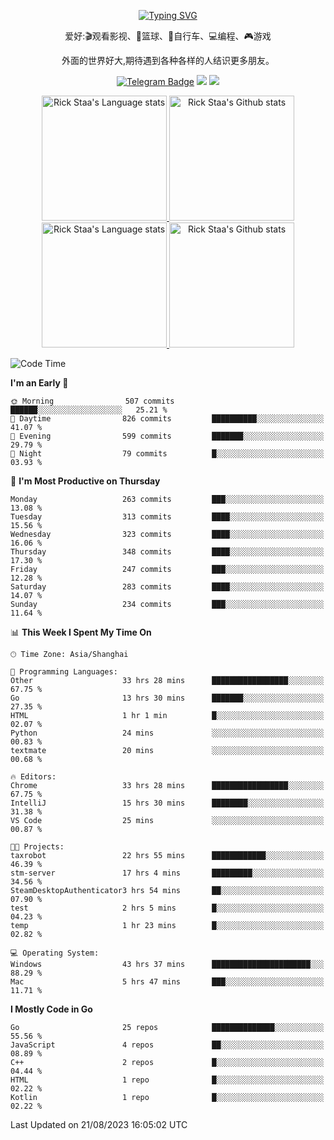 <div align="center"> 

[![Typing SVG](https://readme-typing-svg.herokuapp.com?size=25&duration=2500&color=eeeeee&vCenter=true&width=200&height=40&lines=Hi+there+%F0%9F%91%8B%F0%9F%8F%BB;I'm+DanBai)](https://git.io/typing-svg)

爱好:🎬观看影视、🏀篮球、🚴自行车、💻编程、🎮游戏

外面的世界好大,期待遇到各种各样的人结识更多朋友。

[![Telegram Badge](https://img.shields.io/badge/-Telegram-blue?style=flat&logo=Telegram&logoColor=white)](https://t.me/danbai9420) 
[![](https://img.shields.io/badge/-Blog-brightgreen?style=flat&logo=Blogger&logoColor=white)](https://p00q.cn)
[![](https://img.shields.io/badge/-Email-red?style=flat&logo=Mail.Ru&logoColor=white)](mailto:danbai@88.com)
</div>

<!-- Light Mode -->
<div align="center"> 
<a href="https://github.com/anuraghazra/github-readme-stats#gh-light-mode-only">
<img height=200 src="https://github-readme-stats.vercel.app/api/top-langs/?username=danbai225&layout=compact&langs_count=10&hide_border=1&role=OWNER,COLLABORATOR#gh-light-mode-only" alt="Rick Staa's Language stats" />
</a>
<a href="https://github.com/anuraghazra/github-readme-stats#gh-light-mode-only">
<img height=200 src="https://github-readme-stats.vercel.app/api?username=danbai225&show_icons=true&count_private=true&line_height=28&hide_border=1&include_all_commits=true&card_width=450&role=OWNER,COLLABORATOR&exclude_repo=github-readme-stats#gh-light-mode-only" alt="Rick Staa's Github stats" />
</a>
</div>

<!-- Dark Mode -->
<div align="center"> 
<a href="https://github.com/anuraghazra/github-readme-stats#gh-dark-mode-only">
<img height=200 src="https://github-readme-stats.vercel.app/api/top-langs/?username=danbai225&layout=compact&langs_count=10&hide_border=1&role=OWNER,COLLABORATOR&theme=github_dark#gh-dark-mode-only" alt="Rick Staa's Language stats" />
</a>
<a href="https://github.com/anuraghazra/github-readme-stats#gh-dark-mode-only">
<img height=200 src="https://github-readme-stats.vercel.app/api?username=danbai225&show_icons=true&count_private=true&line_height=28&hide_border=1&include_all_commits=true&card_width=450&role=OWNER,COLLABORATOR&exclude_repo=github-readme-stats&theme=github_dark#gh-dark-mode-only" alt="Rick Staa's Github stats" />
</a>
</div>

<!--START_SECTION:waka-->
![Code Time](http://img.shields.io/badge/Code%20Time-918%20hrs%2046%20mins-blue)

**I'm an Early 🐤** 

```text
🌞 Morning                507 commits         ██████░░░░░░░░░░░░░░░░░░░   25.21 % 
🌆 Daytime                826 commits         ██████████░░░░░░░░░░░░░░░   41.07 % 
🌃 Evening                599 commits         ███████░░░░░░░░░░░░░░░░░░   29.79 % 
🌙 Night                  79 commits          █░░░░░░░░░░░░░░░░░░░░░░░░   03.93 % 
```
📅 **I'm Most Productive on Thursday** 

```text
Monday                   263 commits         ███░░░░░░░░░░░░░░░░░░░░░░   13.08 % 
Tuesday                  313 commits         ████░░░░░░░░░░░░░░░░░░░░░   15.56 % 
Wednesday                323 commits         ████░░░░░░░░░░░░░░░░░░░░░   16.06 % 
Thursday                 348 commits         ████░░░░░░░░░░░░░░░░░░░░░   17.30 % 
Friday                   247 commits         ███░░░░░░░░░░░░░░░░░░░░░░   12.28 % 
Saturday                 283 commits         ████░░░░░░░░░░░░░░░░░░░░░   14.07 % 
Sunday                   234 commits         ███░░░░░░░░░░░░░░░░░░░░░░   11.64 % 
```


📊 **This Week I Spent My Time On** 

```text
🕑︎ Time Zone: Asia/Shanghai

💬 Programming Languages: 
Other                    33 hrs 28 mins      █████████████████░░░░░░░░   67.75 % 
Go                       13 hrs 30 mins      ███████░░░░░░░░░░░░░░░░░░   27.35 % 
HTML                     1 hr 1 min          █░░░░░░░░░░░░░░░░░░░░░░░░   02.07 % 
Python                   24 mins             ░░░░░░░░░░░░░░░░░░░░░░░░░   00.83 % 
textmate                 20 mins             ░░░░░░░░░░░░░░░░░░░░░░░░░   00.68 % 

🔥 Editors: 
Chrome                   33 hrs 28 mins      █████████████████░░░░░░░░   67.75 % 
IntelliJ                 15 hrs 30 mins      ████████░░░░░░░░░░░░░░░░░   31.38 % 
VS Code                  25 mins             ░░░░░░░░░░░░░░░░░░░░░░░░░   00.87 % 

🐱‍💻 Projects: 
taxrobot                 22 hrs 55 mins      ████████████░░░░░░░░░░░░░   46.39 % 
stm-server               17 hrs 4 mins       █████████░░░░░░░░░░░░░░░░   34.56 % 
SteamDesktopAuthenticator3 hrs 54 mins       ██░░░░░░░░░░░░░░░░░░░░░░░   07.90 % 
test                     2 hrs 5 mins        █░░░░░░░░░░░░░░░░░░░░░░░░   04.23 % 
temp                     1 hr 23 mins        █░░░░░░░░░░░░░░░░░░░░░░░░   02.82 % 

💻 Operating System: 
Windows                  43 hrs 37 mins      ██████████████████████░░░   88.29 % 
Mac                      5 hrs 47 mins       ███░░░░░░░░░░░░░░░░░░░░░░   11.71 % 
```

**I Mostly Code in Go** 

```text
Go                       25 repos            ██████████████░░░░░░░░░░░   55.56 % 
JavaScript               4 repos             ██░░░░░░░░░░░░░░░░░░░░░░░   08.89 % 
C++                      2 repos             █░░░░░░░░░░░░░░░░░░░░░░░░   04.44 % 
HTML                     1 repo              █░░░░░░░░░░░░░░░░░░░░░░░░   02.22 % 
Kotlin                   1 repo              █░░░░░░░░░░░░░░░░░░░░░░░░   02.22 % 
```




 Last Updated on 21/08/2023 16:05:02 UTC
<!--END_SECTION:waka-->
